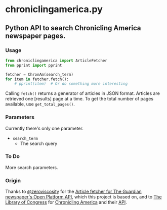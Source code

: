 chroniclingamerica.py
=====================

## Python API to search Chronicling America newspaper pages.

### Usage

```python
from chroniclingamerica import ArticleFetcher
from pprint import pprint

fetcher = ChronAm(search_term)
for item in fetcher.fetch():
    # pprint(item)  # Or do something more interesting
```

Calling `fetch()` returns a generator of articles in JSON format. Articles are retrieved one [results] page at a time. 
To get the total number of pages available, use `get_total_pages()`.

### Parameters

Currently there's only one parameter.

* `search_term`
  * The search query

### To Do

More search parameters.

### Origin

Thanks to [@zeroviscosity](https://github.com/zeroviscosity/) for the
[Article fetcher for The Guardian newspaper's Open Platform API](https://github.com/zeroviscosity/guardian-article-fetcher),
which this project is based on, and to 
[The Library of Congress](http://www.loc.gov/) for [Chronicling America](http://chroniclingamerica.loc.gov/) and their 
[API](http://chroniclingamerica.loc.gov/about/api/).
